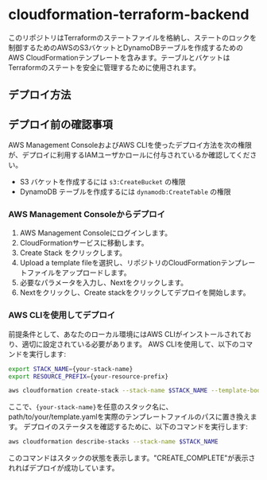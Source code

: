 # cloudformation-terraform-backend

このリポジトリはTerraformのステートファイルを格納し、ステートのロックを制御するためのAWSのS3バケットとDynamoDBテーブルを作成するためのAWS CloudFormationテンプレートを含みます。テーブルとバケットはTerraformのステートを安全に管理するために使用されます。

## デプロイ方法

## デプロイ前の確認事項

AWS Management ConsoleおよびAWS CLIを使ったデプロイ方法を次の権限が、デプロイに利用するIAMユーザかロールに付与されているか確認してください。

- S3 バケットを作成するには `s3:CreateBucket` の権限
- DynamoDB テーブルを作成するには `dynamodb:CreateTable` の権限

### AWS Management Consoleからデプロイ

1. AWS Management Consoleにログインします。
1. CloudFormationサービスに移動します。
1. Create Stack をクリックします。
1. Upload a template fileを選択し、リポジトリのCloudFormationテンプレートファイルをアップロードします。
1. 必要なパラメータを入力し、Nextをクリックします。
1. Nextをクリックし、Create stackをクリックしてデプロイを開始します。

### AWS CLIを使用してデプロイ

前提条件として、あなたのローカル環境にはAWS CLIがインストールされており、適切に設定されている必要があります。
AWS CLIを使用して、以下のコマンドを実行します:

```bash
export STACK_NAME={your-stack-name}
export RESOURCE_PREFIX={your-resource-prefix}
```

```bash
aws cloudformation create-stack --stack-name $STACK_NAME --template-body file://path/to/your/template.yaml --parameters ParameterKey=ResourceNamePrefix,ParameterValue=$RESOURCE_PREFIX
```

ここで、`{your-stack-name}`を任意のスタック名に、path/to/your/template.yamlを実際のテンプレートファイルのパスに置き換えます。
デプロイのステータスを確認するために、以下のコマンドを実行します:

```bash
aws cloudformation describe-stacks --stack-name $STACK_NAME
```

このコマンドはスタックの状態を表示します。"CREATE_COMPLETE"が表示されればデプロイが成功しています。

